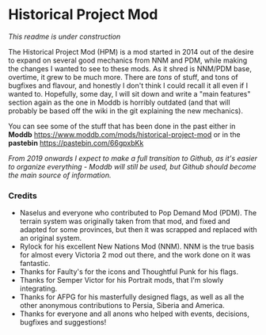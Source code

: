 # Historical Project Mod

*This readme is under construction*

The Historical Project Mod (HPM) is a mod started in 2014 out of the desire to expand on several good mechanics from NNM and PDM, while making the changes I wanted to see to these mods. As it shred is NNM/PDM base, overtime, it grew to be much more.
There are *tons* of stuff, and tons of bugfixes and flavour, and honestly I don't think I could recall it all even if I wanted to. Hopefully, some day, I will sit down and write a "main features" section again as the one in Moddb is horribly outdated (and that will probably be based off the wiki in the git explaining the new mechanics).

You can see some of the stuff that has been done in the past either in **Moddb** https://www.moddb.com/mods/historical-project-mod or in the **pastebin** https://pastebin.com/66gpxbKk

*From 2019 onwards I expect to make a full transition to Github, as it's easier to organize everything - Moddb will still be used, but Github should become the main source of information.*

### Credits

* Naselus and everyone who contributed to Pop Demand Mod (PDM). The terrain system was originally taken from that mod, and fixed and adapted for some provinces, but then it was scrapped and replaced with an original system.
* Rylock for his excellent New Nations Mod (NNM). NNM is the true basis for almost every Victoria 2 mod out there, and the work done on it was fantastic. 
* Thanks for Faulty's for the icons and Thoughtful Punk for his flags.
* Thanks for Semper Victor for his Portrait mods, that I'm slowly integrating.
* Thanks for AFPG for his masterfully designed flags, as well as all the other anonymous contributions to Persia, Siberia and America.
* Thanks for everyone and all anons who helped with events, decisions, bugfixes and suggestions!

